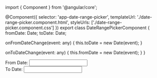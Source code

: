 import { Component } from '@angular/core';

@Component({
  selector: 'app-date-range-picker',
  templateUrl: './date-range-picker.component.html',
  styleUrls: ['./date-range-picker.component.css']
})
export class DateRangePickerComponent {
  fromDate: Date;
  toDate: Date;

  onFromDateChange(event: any) {
    this.toDate = new Date(event);
  }

  onToDateChange(event: any) {
    this.fromDate = new Date(event);
  }
}




<div>
  <label for="fromDate">From Date:</label>
  <input
    id="fromDate"
    ngxDaterangepickerMd
    [(ngModel)]="fromDate"
    (ngModelChange)="onFromDateChange($event)"
  />
</div>

<div>
  <label for="toDate">To Date:</label>
  <input
    id="toDate"
    ngxDaterangepickerMd
    [(ngModel)]="toDate"
    (ngModelChange)="onToDateChange($event)"
    [minDate]="fromDate"
  />
</div>
